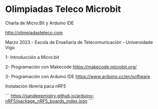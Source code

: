 # Olimpiadas Teleco Microbit
Charla de Micro:Bit y Arduino IDE

http://olimpiadasteleco.com

Marzo 2023 - Escola de Enxeñaría de Telecomunicación - Universidade Vigo

1- Introducción a Micro:bit

2- Programación con Makecode
https://makecode.microbit.org/

3- Programación con Arduino IDE
https://www.arduino.cc/en/software

Instalación librería paca nRF5

´´´
https://sandeepmistry.github.io/arduino-nRF5/package_nRF5_boards_index.json
´´´
